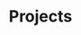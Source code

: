 ---
layout: articles
permalink: /projects/index.html
title: "Projects"
tags: [blog, projects, jaan altosaar, design, machine learning]
---